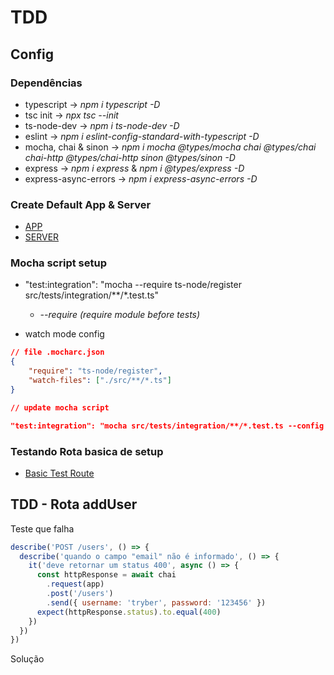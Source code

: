 # TDD

## Config

### Dependências 
- typescript -> *npm i typescript -D*
- tsc init -> *npx tsc --init*
- ts-node-dev -> *npm i ts-node-dev -D*
- eslint -> *npm i eslint-config-standard-with-typescript -D*
- mocha, chai & sinon -> *npm i mocha @types/mocha chai @types/chai chai-http @types/chai-http sinon @types/sinon -D*
- express -> *npm i express* & *npm i @types/express -D*
- express-async-errors -> *npm i express-async-errors -D*

### Create Default App & Server

- [APP](./src/api/app.ts)
- [SERVER](./src/api/server.ts)

### Mocha script setup

- "test:integration": "mocha --require ts-node/register src/tests/integration/**/*.test.ts" 
  - *--require (require module before tests)*

- watch mode config
```json
// file .mocharc.json
{
    "require": "ts-node/register",
    "watch-files": ["./src/**/*.ts"] 
}

// update mocha script

"test:integration": "mocha src/tests/integration/**/*.test.ts --config ./.mocharc.json --watch --exit",
```

### Testando Rota basica de setup

- [Basic Test Route](./src/tests/integration/basicRoute.test.ts)

## TDD - Rota addUser

Teste que falha

```js
describe('POST /users', () => {
  describe('quando o campo "email" não é informado', () => {
    it('deve retornar um status 400', async () => {
      const httpResponse = await chai
        .request(app)
        .post('/users')
        .send({ username: 'tryber', password: '123456' })
      expect(httpResponse.status).to.equal(400)
    })
  })
})
```

Solução

